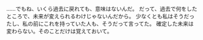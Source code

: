 <!-- ### Hi there 👋 -->

……でもね、いくら過去に戻れても、意味はないんだ。 
だって、過去で何をしたところで、未来が変えられるわけじゃないんだから。 
少なくとも私はそうだったし、私の前にこれを持っていた人も、そうだって言ってた。 
確定した未来は変わらない。そのことだけは覚えておいて。

<!--
**scientificworld/scientificworld** is a ✨ _special_ ✨ repository because its `README.md` (this file) appears on your GitHub profile.

Here are some ideas to get you started:

- 🔭 I’m currently working on ...
- 🌱 I’m currently learning ...
- 👯 I’m looking to collaborate on ...
- 🤔 I’m looking for help with ...
- 💬 Ask me about ...
- 📫 How to reach me: ...
- 😄 Pronouns: ...
- ⚡ Fun fact: ...
-->
